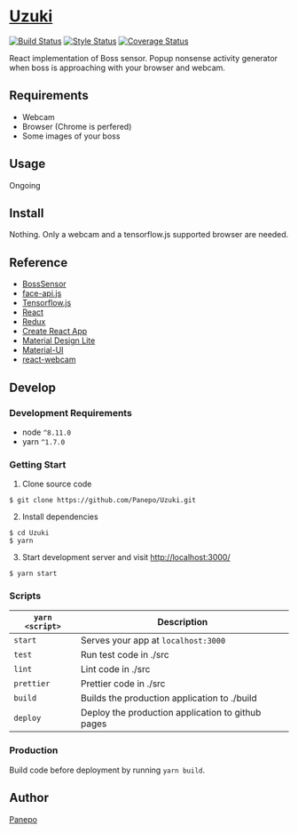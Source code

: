 # [Uzuki](https://panepo.github.io/Uzuki/)

[![Build Status][travis-image]][travis-url] [![Style Status][prettier-image]][prettier-url] [![Coverage Status][codecov-image]][codecov-url]

[travis-image]: https://travis-ci.org/Panepo/Uzuki.svg
[travis-url]: https://travis-ci.org/Panepo/Uzuki.svg?branch=master

[prettier-image]: https://img.shields.io/badge/code_style-prettier-ff69b4.svg
[prettier-url]: https://github.com/prettier/prettier

[codecov-image]: https://codecov.io/gh/Panepo/Uzuki/branch/master/graph/badge.svg
[codecov-url]: https://codecov.io/gh/Panepo/Uzuki

React implementation of Boss sensor. Popup nonsense activity generator when boss is approaching with your browser and webcam.

## Requirements

* Webcam
* Browser (Chrome is perfered)
* Some images of your boss

## Usage

Ongoing

## Install

Nothing. Only a webcam and a tensorflow.js supported browser are needed.

## Reference

* [BossSensor](https://github.com/Hironsan/BossSensor)
* [face-api.js](https://github.com/justadudewhohacks/face-api.js)
* [Tensorflow.js](https://js.tensorflow.org/)
* [React](https://facebook.github.io/react/)
* [Redux](http://redux.js.org/)
* [Create React App ](https://github.com/facebook/create-react-app)
* [Material Design Lite](https://getmdl.io/)
* [Material-UI](https://material-ui.com/)
* [react-webcam](https://github.com/mozmorris/react-webcam)

## Develop

### Development Requirements
* node `^8.11.0`
* yarn `^1.7.0`

### Getting Start

1. Clone source code
```
$ git clone https://github.com/Panepo/Uzuki.git
```
2. Install dependencies
```
$ cd Uzuki
$ yarn
```
3. Start development server and visit [http://localhost:3000/](http://localhost:3000/)
```
$ yarn start
```
### Scripts

|`yarn <script>`       |Description|
|-------------------|-----------|
|`start`            |Serves your app at `localhost:3000`|
|`test`             |Run test code in ./src|
|`lint`             |Lint code in ./src|
|`prettier`         |Prettier code in ./src|
|`build`            |Builds the production application to ./build|
|`deploy`           |Deploy the production application to github pages|

### Production

Build code before deployment by running `yarn build`.

## Author

[Panepo](https://github.com/Panepo)
